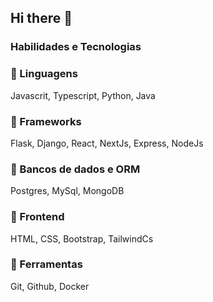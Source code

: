 ## Hi there 👋

<h3>Habilidades e Tecnologias</h3>
<h3>📝 Linguagens</h3>
Javascrit, Typescript, Python, Java
<h3>📝 Frameworks</h3>
Flask, Django, React, NextJs, Express, NodeJs
<h3>📝 Bancos de dados e ORM</h3>
Postgres, MySql, MongoDB
<h3>📝 Frontend</h3>
HTML, CSS, Bootstrap, TailwindCs
<h3>📝 Ferramentas</h3>
Git, Github, Docker


<!--
**hibernon/hibernon** is a ✨ _special_ ✨ repository because its `README.md` (this file) appears on your GitHub profile.

Here are some ideas to get you started:

- 🔭 I’m currently working on ...
- 🌱 I’m currently learning ...
- 👯 I’m looking to collaborate on ...
- 🤔 I’m looking for help with ...
- 💬 Ask me about ...
- 📫 How to reach me: ...
- 😄 Pronouns: ...
- ⚡ Fun fact: ...
-->
